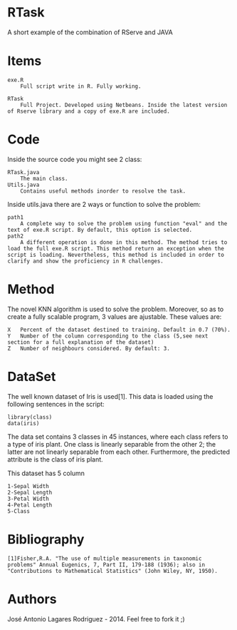 RTask
=====

A short example of the combination of RServe and JAVA

Items
=====
	exe.R
		Full script write in R. Fully working.

	RTask
		Full Project. Developed using Netbeans. Inside the latest version of Rserve library and a copy of exe.R are included.
		
Code
====
Inside the source code you might see 2 class:

	RTask.java
		The main class.
	Utils.java
		Contains useful methods inorder to resolve the task.
		
Inside utils.java there are 2 ways or function to solve the problem:

	path1
		A complete way to solve the problem using function "eval" and the text of exe.R script. By default, this option is selected.
	path2
		A different operation is done in this method. The method tries to load the full exe.R script. This method return an exception when the script is loading. Nevertheless, this method is included in order to clarify and show the proficiency in R challenges.

Method
======
The novel KNN algorithm is used to solve the problem. Moreover, so as to create a fully scalable program, 3 values are ajustable. These values are:

	X	Percent of the dataset destined to training. Default in 0.7 (70%).
	Y	Number of the column corresponding to the class (5,see next section for a full explanation of the dataset)
	Z	Number of neighbours considered. By default: 3.
		
DataSet 
======= 
The well known dataset of Iris is used[1]. This data is loaded using the following sentences in the script:

	library(class)
	data(iris)

The data set contains 3 classes in 45 instances, where each class refers to a type of iris plant. One class is linearly separable from the other 2; the latter are not linearly separable from each other. Furthermore, the predicted attribute is the class of iris plant. 

This dataset has 5 column

	1-Sepal Width
	2-Sepal Length
	3-Petal Width
	4-Petal Length
	5-Class
	
Bibliography
============
	[1]Fisher,R.A. "The use of multiple measurements in taxonomic problems" Annual Eugenics, 7, Part II, 179-188 (1936); also in "Contributions to Mathematical Statistics" (John Wiley, NY, 1950).
	
Authors 
=======
José Antonio Lagares Rodriguez - 2014. Feel free to fork it ;)

